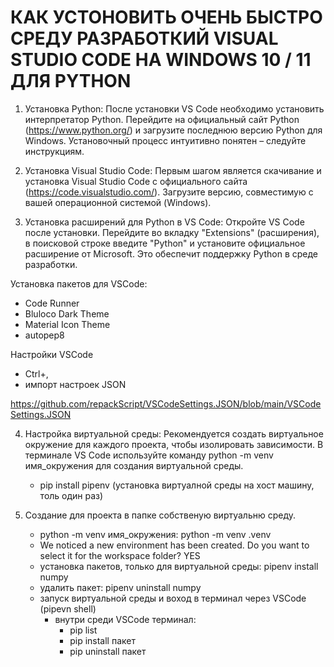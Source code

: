 # КАК УСТОНОВИТЬ ОЧЕНЬ БЫСТРО СРЕДУ РАЗРАБОТКИЙ VISUAL STUDIO CODE НА WINDOWS 10 / 11 ДЛЯ PYTHON

  1. Установка Python: После установки VS Code необходимо установить интерпретатор Python. Перейдите на официальный сайт Python (https://www.python.org/) и загрузите последнюю версию Python для Windows. Установочный процесс интуитивно понятен – следуйте инструкциям.

  2. Установка Visual Studio Code: Первым шагом является скачивание и установка Visual Studio Code с официального сайта (https://code.visualstudio.com/). Загрузите версию, совместимую с вашей операционной системой (Windows).

  3. Установка расширений для Python в VS Code: Откройте VS Code после установки. Перейдите во вкладку "Extensions" (расширения), в поисковой строке введите "Python" и установите официальное расширение от Microsoft. Это обеспечит   поддержку Python в среде разработки.

Установка пакетов для VSCode:
  - Code Runner
  - Bluloco Dark Theme
  - Material Icon Theme
  - autopep8

Настройки VSCode
  - Ctrl+,
  - импорт настроек JSON

  https://github.com/repackScript/VSCodeSettings.JSON/blob/main/VSCodeSettings.JSON


4. Настройка виртуальной среды: Рекомендуется создать виртуальное окружение для каждого проекта, чтобы изолировать зависимости. В терминале VS Code используйте команду python -m venv имя_окружения для создания виртуальной среды.

    - pip install pipenv (установка виртуалной среды на хост машину, толь один раз)

5. Создание для проекта в папке собственую виртуальню среду.

   -  python -m venv имя_окружения: python -m venv .venv
   -  We noticed a new environment has been created. Do you want to select it for the workspace folder? YES
   -  установка пакетов, только для виртуальной среды: pipenv install numpy
   -  удалить пакет: pipenv uninstall numpy
   -  запуск виртуальной среды и воход в терминал через VSCode (pipevn shell)
         -  внутри среди VSCode терминал:
             -  pip list
             -  pip install пакет
             -  pip uninstall пакет     
   


  



